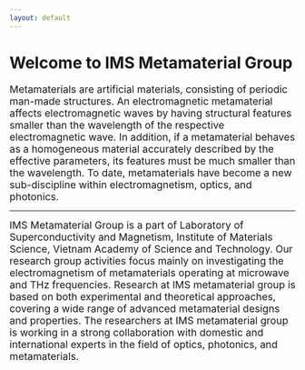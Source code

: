 ```yaml
---
layout: default
---
```


# Welcome to IMS Metamaterial Group

<span style="font-size: 1.1rem;"> Metamaterials are artificial materials, consisting of periodic man-made structures. An electromagnetic metamaterial affects electromagnetic waves by having structural features smaller than the wavelength of the respective electromagnetic wave. In addition, if a metamaterial behaves as a homogeneous material accurately described by the effective parameters, its features must be much smaller than the wavelength. To date, metamaterials have become a new sub-discipline within electromagnetism, optics, and photonics.
</span>
<div class="ui embed" data-url="https://www.youtube.com/embed/5JSab6z7hFs" data-placeholder="https://img.youtube.com/vi/5JSab6z7hFs/0.jpg"></div>

_____

<span style="font-size: 1.1rem;">
IMS Metamaterial Group is a part of Laboratory of Superconductivity and Magnetism, Institute of Materials Science, Vietnam Academy of Science and Technology. Our research group activities focus mainly on investigating the electromagnetism of metamaterials operating at microwave and THz frequencies. Research at IMS metamaterial group is based on both experimental and theoretical approaches, covering a wide range of advanced metamaterial designs and properties. The researchers at IMS metamaterial group is working in a strong collaboration with domestic and international experts in the field of optics, photonics, and metamaterials.
</span>
<script>
$('.ui.embed').embed();
</script>

